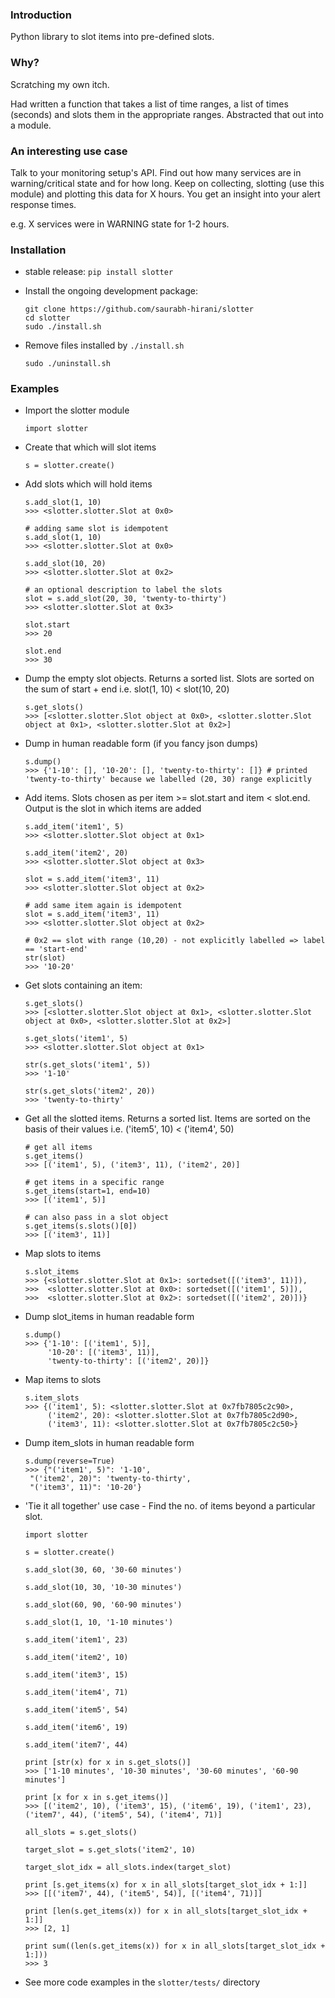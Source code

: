 ### Introduction

Python library to slot items into pre-defined slots.

### Why?

Scratching my own itch.

Had written a function that takes a list of time ranges, a list of times (seconds) and slots them in the appropriate ranges. Abstracted that out into a module.

### An interesting use case

Talk to your monitoring setup's API. Find out how many services are in warning/critical state and for how long. Keep on collecting, slotting (use this module) and plotting this data for X hours. You get an insight into your alert response times.

e.g. X services were in WARNING state for 1-2 hours.

### Installation

* stable release: ```pip install slotter```
* Install the ongoing development package:

  ```
  git clone https://github.com/saurabh-hirani/slotter
  cd slotter
  sudo ./install.sh
  ```
* Remove files installed by ```./install.sh```

  ```
  sudo ./uninstall.sh
  ```

### Examples

- Import the slotter module

  ```
  import slotter
  ```

- Create that which will slot items

  ```
  s = slotter.create()
  ```

- Add slots which will hold items

  ```
  s.add_slot(1, 10)
  >>> <slotter.slotter.Slot at 0x0>

  # adding same slot is idempotent
  s.add_slot(1, 10)
  >>> <slotter.slotter.Slot at 0x0>

  s.add_slot(10, 20)
  >>> <slotter.slotter.Slot at 0x2>

  # an optional description to label the slots
  slot = s.add_slot(20, 30, 'twenty-to-thirty')
  >>> <slotter.slotter.Slot at 0x3>

  slot.start
  >>> 20

  slot.end
  >>> 30
  ```

- Dump the empty slot objects. Returns a sorted list. Slots are sorted on the sum of start + end i.e. slot(1, 10) <  slot(10, 20)

  ```
  s.get_slots()
  >>> [<slotter.slotter.Slot object at 0x0>, <slotter.slotter.Slot object at 0x1>, <slotter.slotter.Slot at 0x2>]
  ```

- Dump in human readable form (if you fancy json dumps)

  ```
  s.dump()
  >>> {'1-10': [], '10-20': [], 'twenty-to-thirty': []} # printed 'twenty-to-thirty' because we labelled (20, 30) range explicitly
  ```

- Add items. Slots chosen as per item >= slot.start and item < slot.end. Output is the slot in which items are added

  ```
  s.add_item('item1', 5)
  >>> <slotter.slotter.Slot object at 0x1>

  s.add_item('item2', 20)
  >>> <slotter.slotter.Slot object at 0x3>

  slot = s.add_item('item3', 11)
  >>> <slotter.slotter.Slot object at 0x2>

  # add same item again is idempotent
  slot = s.add_item('item3', 11)
  >>> <slotter.slotter.Slot object at 0x2>

  # 0x2 == slot with range (10,20) - not explicitly labelled => label == 'start-end'
  str(slot)
  >>> '10-20'
  ```

- Get slots containing an item:

  ```
  s.get_slots()
  >>> [<slotter.slotter.Slot object at 0x1>, <slotter.slotter.Slot object at 0x0>, <slotter.slotter.Slot at 0x2>]

  s.get_slots('item1', 5)
  >>> <slotter.slotter.Slot object at 0x1>

  str(s.get_slots('item1', 5))
  >>> '1-10'

  str(s.get_slots('item2', 20))
  >>> 'twenty-to-thirty'
  ```

- Get all the slotted items. Returns a sorted list. Items are sorted on the basis of their values i.e. ('item5', 10) < ('item4', 50)

  ```
  # get all items
  s.get_items()
  >>> [('item1', 5), ('item3', 11), ('item2', 20)]

  # get items in a specific range
  s.get_items(start=1, end=10)
  >>> [('item1', 5)]

  # can also pass in a slot object
  s.get_items(s.slots()[0])
  >>> [('item3', 11)]
  ```

- Map slots to items

  ```
  s.slot_items
  >>> {<slotter.slotter.Slot at 0x1>: sortedset([('item3', 11)]),
  >>>  <slotter.slotter.Slot at 0x0>: sortedset([('item1', 5)]),
  >>>  <slotter.slotter.Slot at 0x2>: sortedset([('item2', 20)])}
  ```

- Dump slot_items in human readable form

  ```
  s.dump()
  >>> {'1-10': [('item1', 5)],
       '10-20': [('item3', 11)],
       'twenty-to-thirty': [('item2', 20)]}
  ```

- Map items to slots

  ```
  s.item_slots
  >>> {('item1', 5): <slotter.slotter.Slot at 0x7fb7805c2c90>,
       ('item2', 20): <slotter.slotter.Slot at 0x7fb7805c2d90>,
       ('item3', 11): <slotter.slotter.Slot at 0x7fb7805c2c50>}
  ```

- Dump item_slots in human readable form

  ```
  s.dump(reverse=True)
  >>> {"('item1', 5)": '1-10',
   "('item2', 20)": 'twenty-to-thirty',
   "('item3', 11)": '10-20'}
  ```

- 'Tie it all together' use case - Find the no. of items beyond a particular slot.

  ```
  import slotter

  s = slotter.create()

  s.add_slot(30, 60, '30-60 minutes')

  s.add_slot(10, 30, '10-30 minutes')

  s.add_slot(60, 90, '60-90 minutes')

  s.add_slot(1, 10, '1-10 minutes')

  s.add_item('item1', 23)

  s.add_item('item2', 10)

  s.add_item('item3', 15)

  s.add_item('item4', 71)

  s.add_item('item5', 54)

  s.add_item('item6', 19)

  s.add_item('item7', 44)

  print [str(x) for x in s.get_slots()]
  >>> ['1-10 minutes', '10-30 minutes', '30-60 minutes', '60-90 minutes']

  print [x for x in s.get_items()]
  >>> [('item2', 10), ('item3', 15), ('item6', 19), ('item1', 23), ('item7', 44), ('item5', 54), ('item4', 71)]

  all_slots = s.get_slots()

  target_slot = s.get_slots('item2', 10)

  target_slot_idx = all_slots.index(target_slot)

  print [s.get_items(x) for x in all_slots[target_slot_idx + 1:]]
  >>> [[('item7', 44), ('item5', 54)], [('item4', 71)]]

  print [len(s.get_items(x)) for x in all_slots[target_slot_idx + 1:]]
  >>> [2, 1]

  print sum((len(s.get_items(x)) for x in all_slots[target_slot_idx + 1:]))
  >>> 3
  ```

- See more code examples in the ```slotter/tests/``` directory
